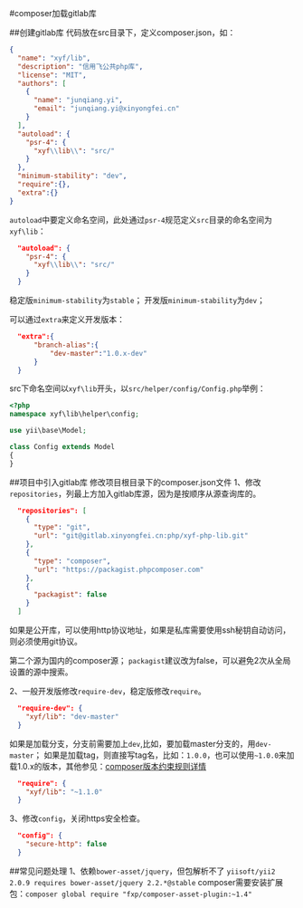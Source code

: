 #composer加载gitlab库

##创建gitlab库
代码放在src目录下，定义composer.json，如：
```json
{
  "name": "xyf/lib",
  "description": "信用飞公共php库",
  "license": "MIT",
  "authors": [
    {
      "name": "junqiang.yi",
      "email": "junqiang.yi@xinyongfei.cn"
    }
  ],
  "autoload": {
    "psr-4": {
      "xyf\\lib\\": "src/"
    }
  },
  "minimum-stability": "dev",
  "require":{},
  "extra":{}
}
```
`autoload`中要定义命名空间，此处通过`psr-4`规范定义`src`目录的命名空间为`xyf\lib`：
```json
  "autoload": {
    "psr-4": {
      "xyf\\lib\\": "src/"
    }
  }
```

稳定版`minimum-stability`为`stable`；
开发版`minimum-stability`为`dev`；

可以通过`extra`来定义开发版本：
```json
  "extra":{
      "branch-alias":{
          "dev-master":"1.0.x-dev" 
      } 
  }
```

src下命名空间以`xyf\lib`开头，以`src/helper/config/Config.php`举例：
```php
<?php
namespace xyf\lib\helper\config;

use yii\base\Model;

class Config extends Model
{
}
```

##项目中引入gitlab库
修改项目根目录下的composer.json文件
1、修改`repositories`，列最上方加入gitlab库源，因为是按顺序从源查询库的。
```json
  "repositories": [
    {
      "type": "git",
      "url": "git@gitlab.xinyongfei.cn:php/xyf-php-lib.git"
    },
    {
      "type": "composer",
      "url": "https://packagist.phpcomposer.com"
    },
    {
      "packagist": false
    }
  ]
```
如果是公开库，可以使用http协议地址，如果是私库需要使用ssh秘钥自动访问，则必须使用git协议。

第二个源为国内的composer源；
`packagist`建议改为false，可以避免2次从全局设置的源中搜索。

2、一般开发版修改`require-dev`，稳定版修改`require`。
```json
  "require-dev": {
    "xyf/lib": "dev-master"
  }
```
如果是加载分支，分支前需要加上`dev`,比如，要加载master分支的，用`dev-master`；
如果是加载tag，则直接写tag名，比如：`1.0.0`，也可以使用`~1.0.0`来加载1.0.x的版本，其他参见：[composer版本约束规则详情](https://overtrue.me/articles/2017/08/about-composer-version-constraint.html)
```json
  "require": {
    "xyf/lib": "~1.1.0"
  }
```

3、修改`config`，关闭https安全检查。
```json
  "config": {
    "secure-http": false
  }
```

##常见问题处理
1、依赖`bower-asset/jquery`，但包解析不了 `yiisoft/yii2 2.0.9 requires bower-asset/jquery 2.2.*@stable`
composer需要安装扩展包：`composer global require "fxp/composer-asset-plugin:~1.4"`


